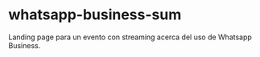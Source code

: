 # whatsapp-business-sum
Landing page para un evento con streaming acerca del uso de Whatsapp Business.
